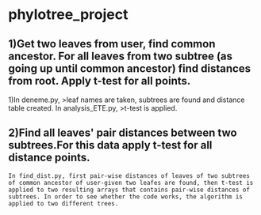 ﻿# phylotree_project

## 1)Get two leaves from user, find common ancestor. For all leaves from two subtree (as going up until common ancestor) find distances from root. Apply t-test for all points.

1)In deneme.py, 
    >leaf names are taken, subtrees are found and distance table created.
  In analysis_ETE.py,
    >t-test is applied.

## 2)Find all leaves' pair distances between two subtrees.For this data apply t-test for all distance points.
    In find_dist.py, first pair-wise distances of leaves of two subtrees of common ancestor of user-given two leafes are found, then t-test is applied to two resulting arrays that contains pair-wise distances of subtrees. In order to see whether the code works, the algorithm is applied to two different trees.
